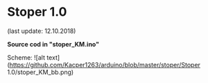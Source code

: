 # Stoper 1.0

(last update: 12.10.2018)

<b>Source cod in "stoper_KM.ino"</b>

Scheme:
![alt text](https://github.com/Kacper1263/arduino/blob/master/stoper/Stoper 1.0/stoper_KM_bb.png)


